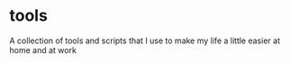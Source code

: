 tools
=====

A collection of tools and scripts that I use to make my life a little easier at home and at work